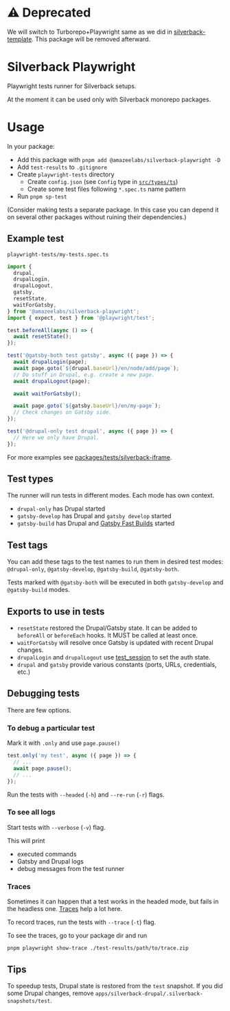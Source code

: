 # ⚠️ Deprecated

We will switch to Turborepo+Playwright same as we did in
[silverback-template](https://github.com/AmazeeLabs/silverback-template). This
package will be removed afterward.

# Silverback Playwright

Playwright tests runner for Silverback setups.

At the moment it can be used only with Silverback monorepo packages.

# Usage

In your package:

- Add this package with `pnpm add @amazeelabs/silverback-playwright -D`
- Add `test-results` to `.gitignore`
- Create `playwright-tests` directory
  - Create `config.json` (see `Config` type in [`src/types/ts`](./src/types.ts))
  - Create some test files following `*.spec.ts` name pattern
- Run `pnpm sp-test`

(Consider making tests a separate package. In this case you can depend it on
several other packages without ruining their dependencies.)

## Example test

`playwright-tests/my-tests.spec.ts`

```ts
import {
  drupal,
  drupalLogin,
  drupalLogout,
  gatsby,
  resetState,
  waitForGatsby,
} from '@amazeelabs/silverback-playwright';
import { expect, test } from '@playwright/test';

test.beforeAll(async () => {
  await resetState();
});

test('@gatsby-both test gatsby', async ({ page }) => {
  await drupalLogin(page);
  await page.goto(`${drupal.baseUrl}/en/node/add/page`);
  // Do stuff in Drupal, e.g. create a new page.
  await drupalLogout(page);

  await waitForGatsby();

  await page.goto(`${gatsby.baseUrl}/en/my-page`);
  // Check changes on Gatsby side.
});

test('@drupal-only test drupal', async ({ page }) => {
  // Here we only have Drupal.
});
```

For more examples see
[packages/tests/silverback-iframe](../../../tests/silverback-iframe).

## Test types

The runner will run tests in different modes. Each mode has own context.

- `drupal-only` has Drupal started
- `gatsby-develop` has Drupal and `gatsby develop` started
- `gatsby-build` has Drupal and
  [Gatsby Fast Builds](../../../../apps/silverback-gatsby/fast-builds/README.md)
  started

## Test tags

You can add these tags to the test names to run them in desired test modes:
`@drupal-only`, `@gatsby-develop`, `@gatsby-build`, `@gatsby-both`.

Tests marked with `@gatsby-both` will be executed in both `gatsby-develop` and
`@gatsby-build` modes.

## Exports to use in tests

- `resetState` restored the Drupal/Gatsby state. It can be added to `beforeAll`
  or `beforeEach` hooks. It MUST be called at least once.
- `waitForGatsby` will resolve once Gatsby is updated with recent Drupal
  changes.
- `drupalLogin` and `drupalLogout` use
  [test_session](../../../composer/drupal/test_session) to set the auth state.
- `drupal` and `gatsby` provide various constants (ports, URLs, credentials,
  etc.)

## Debugging tests

There are few options.

### To debug a particular test

Mark it with `.only` and use `page.pause()`

```ts
test.only('my test', async ({ page }) => {
  // ...
  await page.pause();
  // ...
});
```

Run the tests with `--headed` (`-h`) and `--re-run` (`-r`) flags.

### To see all logs

Start tests with `--verbose` (`-v`) flag.

This will print

- executed commands
- Gatsby and Drupal logs
- debug messages from the test runner

### Traces

Sometimes it can happen that a test works in the headed mode, but fails in the
headless one. [Traces](https://playwright.dev/docs/trace-viewer/) help a lot
here.

To record traces, run the tests with `--trace` (`-t`) flag.

To see the traces, go to your package dir and run

```
pnpm playwright show-trace ./test-results/path/to/trace.zip
```

## Tips

To speedup tests, Drupal state is restored from the `test` snapshot. If you did
some Drupal changes, remove `apps/silverback-drupal/.silverback-snapshots/test`.
